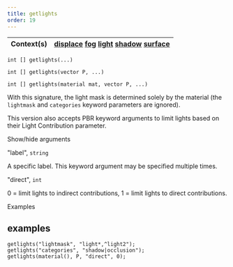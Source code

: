 ```yaml
---
title: getlights
order: 19
---
```

| Context(s) | [displace](../contexts/displace.html)  [fog](../contexts/fog.html)  [light](../contexts/light.html)  [shadow](../contexts/shadow.html)  [surface](../contexts/surface.html) |
| --- | --- |

`int [] getlights(...)`

`int [] getlights(vector P, ...)`

`int [] getlights(material mat, vector P, ...)`

With this signature, the light mask is determined solely by the material (the
`lightmask` and `categories` keyword parameters are ignored).

This version
also accepts PBR keyword arguments to limit lights based on their Light
Contribution parameter.

Show/hide arguments

"label",
`string`

A specific label. This keyword argument may be specified multiple times.

"direct",
`int`

0 = limit lights to indirect contributions, 1 = limit lights to direct contributions.

Examples

## examples

```vex
getlights("lightmask", "light*,^light2");
getlights("categories", "shadow|occlusion");
getlights(material(), P, "direct", 0);

```
